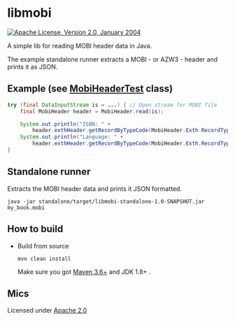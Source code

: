 libmobi
=======================================
[![Apache License, Version 2.0, January 2004](https://img.shields.io/github/license/apache/maven.svg?label=License)](LICENSE)

A simple lib for reading MOBI header data in Java.

The example standalone runner extracts a MOBI - or AZW3 - header and prints it as JSON.

Example (see [MobiHeaderTest](core/src/test/java/de/m3y/mobi/core/MobiHeaderTest.java) class)
----------------------------------

```java
try (final DataInputStream is = ...) { // Open stream for MOBI file
    final MobiHeader header = MobiHeader.read(is);

    System.out.println("ISBN: " +
        header.exthHeader.getRecordByTypeCode(MobiHeader.Exth.RecordType.ISBN).data);
    System.out.println("Language: " +
        header.exthHeader.getRecordByTypeCode(MobiHeader.Exth.RecordType.LANGUAGE).data);
}
```

Standalone runner
-----------------
Extracts the MOBI header data and prints it JSON formatted.

```
java -jar standalone/target/libmobi-standalone-1.0-SNAPSHOT.jar my_book.mobi
```

How to build
-----

* Build from source 

  `mvn clean install`

  Make sure you got [Maven 3.6+][maven_download] and JDK 1.8+ .

[maven_download]: http://maven.apache.org

Mics
------
Licensed under [Apache 2.0](http://www.apache.org/licenses/LICENSE-2.0.txt)
